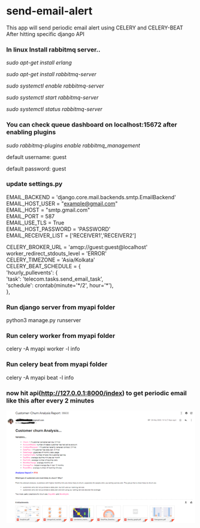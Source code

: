 # send-email-alert
This app will send periodic email alert using CELERY and CELERY-BEAT After hitting specific django API 

### In linux Install rabbitmq server..

*sudo apt-get install erlang*      

*sudo apt-get install rabbitmq-server*

*sudo systemctl enable rabbitmq-server*  

*sudo systemctl start rabbitmq-server*

*sudo systemctl status rabbitmq-server*

### You can check queue dashboard on localhost:15672 after enabling plugins

*sudo rabbitmq-plugins enable rabbitmq_management*

default username: guest

default password: guest

### update settings.py

EMAIL_BACKEND = 'django.core.mail.backends.smtp.EmailBackend'<br />
EMAIL_HOST_USER = "example@gmail.com" &emsp; <!--- put your email here. ---> <br />
EMAIL_HOST = "smtp.gmail.com"<br />
EMAIL_PORT = 587<br />
EMAIL_USE_TLS = True<br />
EMAIL_HOST_PASSWORD = 'PASSWORD' &emsp;<!--- put your email password here.)---><br />
EMAIL_RECEIVER_LIST = ['RECEIVER1','RECEIVER2']<br />


CELERY_BROKER_URL = 'amqp://guest:guest@localhost'<br />
worker_redirect_stdouts_level = 'ERROR'<br />
CELERY_TIMEZONE = 'Asia/Kolkata'<br />
CELERY_BEAT_SCHEDULE = {<br />
                'hourly_pullevents': {<br />
                             'task': 'telecom.tasks.send_email_task',<br />
                                      'schedule': crontab(minute='\*/2', hour='\*'), &emsp; <!--- This will send email after every 2 min.---><br />
                                      },

### Run django server from myapi folder<br />
python3 manage.py runserver

### Run celery worker from myapi folder<br />
celery -A myapi worker -l info

### Run celery beat from myapi folder <br />
celery -A myapi beat -l info

### now hit api(http://127.0.0.1:8000/index) to get periodic email like this after every 2 minutes
![mail snapshot](customer_churn.PNG)


